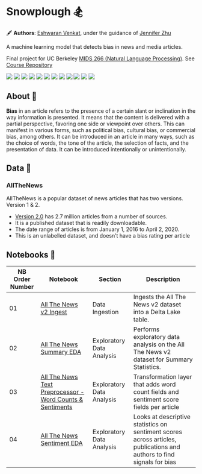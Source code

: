 # Snowplough 🏂

🖋 **Authors**: [Eshwaran Venkat](mailto:eshwaran@ischool@berkeley.edu), under the guidance of [Jennifer Zhu]()

A machine learning model that detects bias in news and media articles.

Final project for UC Berkeley [MIDS 266 (Natural Language Processing)](https://ischoolonline.berkeley.edu/data-science/curriculum/natural-language-processing/). See [Course Repository](https://github.com/datasci-w266)

![](https://img.shields.io/badge/Jupyter-F37626.svg?style=for-the-badge&logo=Jupyter&logoColor=white)
![](https://img.shields.io/badge/Databricks-FF3621.svg?style=for-the-badge&logo=Databricks&logoColor=white)
![](https://img.shields.io/badge/Python-3776AB.svg?style=for-the-badge&logo=Python&logoColor=white)
![](https://img.shields.io/badge/Poetry-60A5FA.svg?style=for-the-badge&logo=Poetry&logoColor=white)
![](https://img.shields.io/badge/Anaconda-44A833.svg?style=for-the-badge&logo=Anaconda&logoColor=white)
![](https://img.shields.io/badge/pandas-150458.svg?style=for-the-badge&logo=pandas&logoColor=white)
![](https://img.shields.io/badge/NumPy-013243.svg?style=for-the-badge&logo=NumPy&logoColor=white)
![](https://img.shields.io/badge/TensorFlow-FF6F00.svg?style=for-the-badge&logo=TensorFlow&logoColor=white)
![](https://img.shields.io/badge/scikitlearn-F7931E.svg?style=for-the-badge&logo=scikit-learn&logoColor=white)
![](https://img.shields.io/badge/Delta-003366.svg?style=for-the-badge&logo=Delta&logoColor=white)
![](https://img.shields.io/badge/Amazon%20S3-569A31.svg?style=for-the-badge&logo=Amazon-S3&logoColor=white)
![](https://img.shields.io/badge/Files-4285F4.svg?style=for-the-badge&logo=Files&logoColor=white)

## About 📰

**Bias** in an article refers to the presence of a certain slant or inclination in the way information is presented. It means that the content is delivered with a partial perspective, favoring one side or viewpoint over others. This can manifest in various forms, such as political bias, cultural bias, or commercial bias, among others. It can be introduced in an article in many ways, such as the choice of words, the tone of the article, the selection of facts, and the presentation of data. It can be introduced intentionally or unintentionally.

## Data 📇

### AllTheNews

AllTheNews is a popular dataset of news articles that has two versions. Version 1 & 2.

* [Version 2.0](https://components.one/datasets/all-the-news-2-news-articles-dataset) has 2.7 million articles from a number of sources.
* It is a published dataset that is readily downloadable.
* The date range of articles is from January 1, 2016 to April 2, 2020.
* This is an unlabelled dataset, and doesn’t have a bias rating per article

## Notebooks 📙

| NB Order Number | Notebook | Section | Description |
| --- | --- | --- | --- |
| 01 | [All The News v2 Ingest](notebooks/01_data_ingestion/all_the_news_v2_ingest.html) | Data Ingestion | Ingests the All The News v2 dataset into a Delta Lake table. |
| 02 | [All The News Summary EDA](notebooks/02_exploratory_data_analysis/all_the_news_summary_eda.html) | Exploratory Data Analysis | Performs exploratory data analysis on the All The News v2 dataset for Summary Statistics. |
| 03 | [All The News Text Preprocessor - Word Counts & Sentiments](notebooks/02_exploratory_data_analysis/preprocessor_wc_and_sentiments.html) | Exploratory Data Analysis | Transformation layer that adds word count fields and sentiment score fields per article |
| 04 | [All The News Sentiment EDA](notebooks/02_exploratory_data_analysis/all_the_news_sentiment_eda.html) | Exploratory Data Analysis | Looks at descriptive statistics on sentiment scores across articles, publications and authors to find signals for bias |
